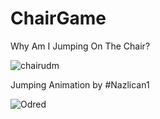 # ChairGame




 Why Am I Jumping On The Chair?

![chairudm](https://github.com/Ura7/ChairGame/assets/125034953/63f79a86-38ee-4d92-b550-7688784515f5)

Jumping Animation by #Nazlican1

![Odred](https://github.com/Ura7/ChairGame/assets/125034953/3785044f-ba44-424e-bc6f-3fee9523d9ec)
